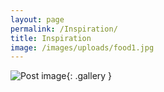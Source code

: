 ```yaml
---
layout: page
permalink: /Inspiration/
title: Inspiration
image: /images/uploads/food1.jpg
---
```

![Post image](/images/food1.jog){: .gallery }

